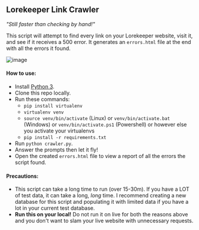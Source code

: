 ## Lorekeeper Link Crawler
_"Still faster than checking by hand!"_

This script will attempt to find every link on your Lorekeeper website, visit it, and see if it receives a 500 error. It generates an `errors.html` file at the end with all the errors it found.

![image](https://github.com/user-attachments/assets/c4ef3db6-8986-421b-a193-3cb0d08b6893)

#### How to use:
- Install [Python 3](https://www.python.org/downloads/).
- Clone this repo locally.
- Run these commands:
    - `pip install virtualenv`
    - `virtualenv venv`
    - `source venv/bin/activate` (Linux) or `venv/bin/activate.bat` (Windows) or `venv/bin/activate.ps1` (Powershell) or however else you activate your virtualenvs
    - `pip install -r requirements.txt`
- Run `python crawler.py`.
- Answer the prompts then let it fly!
- Open the created `errors.html` file to view a report of all the errors the script found.

#### Precautions:
- This script can take a long time to run (over 15-30m). If you have a LOT of test data, it can take a long, _long_ time. I recommend creating a new database for this script and populating it with limited data if you have a lot in your current test database.
- **Run this on your local!** Do not run it on live for both the reasons above and you don't want to slam your live website with unnecessary requests.
